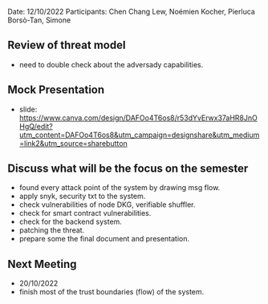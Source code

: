 Date: 12/10/2022
Participants: Chen Chang Lew, Noémien Kocher, Pierluca Borsò-Tan, Simone

## Review of threat model
- need to double check about the adversady capabilities.

## Mock Presentation
- slide: https://www.canva.com/design/DAFOo4T6os8/r53dYvErwx37aHR8JnOHgQ/edit?utm_content=DAFOo4T6os8&utm_campaign=designshare&utm_medium=link2&utm_source=sharebutton

## Discuss what will be the focus on the semester 
- found every attack point of the system by drawing msg flow.
- apply snyk, security txt to the system.
- check vulnerabilities of node DKG, verifiable shuffler.
- check for smart contract vulnerabilities.
- check for the backend system. 
- patching the threat.
- prepare some the final document and presentation.

## Next Meeting
- 20/10/2022
- finish most of the trust boundaries (flow) of the system.
